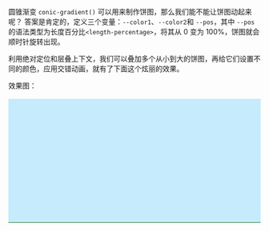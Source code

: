 圆锥渐变 `conic-gradient()` 可以用来制作饼图，那么我们能不能让饼图动起来呢？
答案是肯定的，定义三个变量：`--color1`、`--color2`和 `--pos`，其中 `--pos` 的语法类型为长度百分比`<length-percentage>`，将其从 0 变为 100%，饼图就会顺时针旋转出现。

利用绝对定位和层叠上下文，我们可以叠加多个从小到大的饼图，再给它们设置不同的颜色，应用交错动画，就有了下面这个炫丽的效果。
<br>

效果图：<br><br>
<img src="mawaru.gif" width="900px">